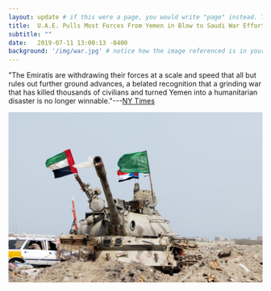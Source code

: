 ```yaml
---
layout: update # if this were a page, you would write "page" instead. They layouts are subtly different. Try it to see what happens.
title:  U.A.E. Pulls Most Forces From Yemen in Blow to Saudi War Effort
subtitle: ""
date:   2019-07-11 13:00:13 -0400
background: '/img/war.jpg' # notice how the image referenced is in your project's /img/posts/ folder.
---
```


"The Emiratis are withdrawing their forces at a scale and speed that all but rules out further ground advances, a belated recognition that a grinding war that has killed thousands of civilians and turned Yemen into a humanitarian disaster is no longer winnable."---[NY Times](https://www.nytimes.com/2019/07/11/world/middleeast/yemen-emirates-saudi-war.html?module=inline)   

<img src="/img/UAE-Withdraw.jpg" style="display: block; width: 700px; margin-right: auto; margin-left: auto;" />
